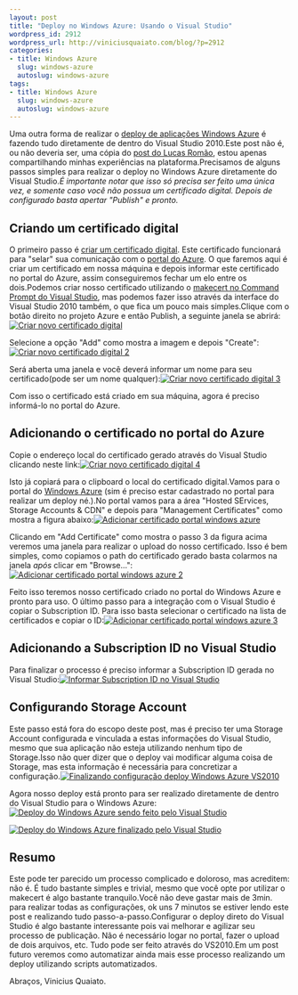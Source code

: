 ```yaml
--- 
layout: post
title: "Deploy no Windows Azure: Usando o Visual Studio"
wordpress_id: 2912
wordpress_url: http://viniciusquaiato.com/blog/?p=2912
categories: 
- title: Windows Azure
  slug: windows-azure
  autoslug: windows-azure
tags: 
- title: Windows Azure
  slug: windows-azure
  autoslug: windows-azure
---
```

Uma outra forma de realizar o [deploy de aplicações Windows Azure](http://viniciusquaiato.com/blog/deploy-no-windows-azure-portal/) é fazendo tudo diretamente de dentro do Visual Studio 2010.Este post não é, ou não deveria ser, uma cópia do [post do Lucas Romão](http://laromao.wordpress.com/2010/11/23/publicando-sua-app-no-azure-direto-do-visual-studio-2010/), estou apenas compartilhando minhas experiências na plataforma.Precisamos de alguns passos simples para realizar o deploy no Windows Azure diretamente do Visual Studio._É importante notar que isso só precisa ser feito uma única vez, e somente caso você não possua um certificado digital. Depois de configurado basta apertar "Publish" e pronto._

## Criando um certificado digital


O primeiro passo é [criar um certificado digital](http://msdn.microsoft.com/en-us/library/ff683676.aspx). Este certificado funcionará para "selar" sua comunicação com o [portal do Azure](http://windows.azure.com). O que faremos aqui é criar um certificado em nossa máquina e depois informar este certificado no portal do Azure, assim conseguiremos fechar um elo entre os dois.Podemos criar nosso certificado utilizando o [makecert no Command Prompt do Visual Studio](http://msdn.microsoft.com/pt-br/library/bfsktky3(v=vs.80).aspx), mas podemos fazer isso através da interface do Visual Studio 2010 também, o que fica um pouco mais simples.Clique com o botão direito no projeto Azure e então Publish, a seguinte janela se abrirá:[![Criar novo certificado digital](http://viniciusquaiato.com/images_posts/Criar-novo-certificado-digital-300x282.png "Criar novo certificado digital")](http://viniciusquaiato.com/images_posts/Criar-novo-certificado-digital.png)



Selecione a opção "Add" como mostra a imagem e depois "Create":[![Criar novo certificado digital 2](http://viniciusquaiato.com/images_posts/Criar-novo-certificado-digital-2-300x202.png "Criar novo certificado digital 2")](http://viniciusquaiato.com/images_posts/Criar-novo-certificado-digital-2.png)



Será aberta uma janela e você deverá informar um nome para seu certificado(pode ser um nome qualquer):[![Criar novo certificado digital 3](http://viniciusquaiato.com/images_posts/Criar-novo-certificado-digital-3-300x116.png "Criar novo certificado digital 3")](http://viniciusquaiato.com/images_posts/Criar-novo-certificado-digital-3.png)

Com isso o certificado está criado em sua máquina, agora é preciso informá-lo no portal do Azure.

## Adicionando o certificado no portal do Azure


Copie o endereço local do certificado gerado através do Visual Studio clicando neste link:[![Criar novo certificado digital 4](http://viniciusquaiato.com/images_posts/Criar-novo-certificado-digital-4-300x202.png "Criar novo certificado digital 4")](http://viniciusquaiato.com/images_posts/Criar-novo-certificado-digital-4.png)



Isto já copiará para o clipboard o local do certificado digital.Vamos para o portal do [Windows Azure](http://windows.azure.com) (sim é preciso estar cadastrado no portal para realizar um deploy né.).No portal vamos para a área "Hosted SErvices, Storage Accounts & CDN" e depois para "Management Certificates" como mostra a figura abaixo:[![Adicionar certificado portal windows azure](http://viniciusquaiato.com/images_posts/Adicionar-certificado-portal-windows-azure-300x239.png "Adicionar certificado portal windows azure")](http://viniciusquaiato.com/images_posts/Adicionar-certificado-portal-windows-azure.png)



Clicando em "Add Certificate" como mostra o passo 3 da figura acima veremos uma janela para realizar o upload do nosso certificado. Isso é bem simples, como copiamos o path do certificado gerado basta colarmos na janela _após_ clicar em "Browse...":[![Adicionar certificado portal windows azure 2](http://viniciusquaiato.com/images_posts/Adicionar-certificado-portal-windows-azure-2-300x240.png "Adicionar certificado portal windows azure 2")](http://viniciusquaiato.com/images_posts/Adicionar-certificado-portal-windows-azure-2.png)



Feito isso teremos nosso certificado criado no portal do Windows Azure e pronto para uso. O último passo para a integração com o Visual Studio é copiar o Subscription ID. Para isso basta selecionar o certificado na lista de certificados e copiar o ID:[![Adicionar certificado portal windows azure 3](http://viniciusquaiato.com/images_posts/Adicionar-certificado-portal-windows-azure-31-300x239.png "Adicionar certificado portal windows azure 3")](http://viniciusquaiato.com/images_posts/Adicionar-certificado-portal-windows-azure-31.png)



## Adicionando a Subscription ID no Visual Studio


Para finalizar o processo é preciso informar a Subscription ID gerada no Visual Studio:[![Informar Subscription ID no Visual Studio](http://viniciusquaiato.com/images_posts/Informar-Subscription-ID-no-Visual-Studio-300x202.png "Informar Subscription ID no Visual Studio")](http://viniciusquaiato.com/images_posts/Informar-Subscription-ID-no-Visual-Studio.png)



## Configurando Storage Account


Este passo está fora do escopo deste post, mas é preciso ter uma Storage Account configurada e vinculada a estas informações do Visual Studio, mesmo que sua aplicação não esteja utilizando nenhum tipo de Storage.Isso não quer dizer que o deploy vai modificar alguma coisa de Storage, mas esta informação é necessária para concretizar a configuração.[![Finalizando configuração deploy Windows Azure VS2010](http://viniciusquaiato.com/images_posts/Finalizando-e-realizando-deploy-Windows-Azure-VS2010-300x282.png "Finalizando configuração deploy Windows Azure VS2010")](http://viniciusquaiato.com/images_posts/Finalizando-e-realizando-deploy-Windows-Azure-VS2010.png)



Agora nosso deploy está pronto para ser realizado diretamente de dentro do Visual Studio para o Windows Azure:[![Deploy do Windows Azure sendo feito pelo Visual Studio](http://viniciusquaiato.com/images_posts/Deploy-do-Windows-Azure-sendo-feito-pelo-Visual-Studio-300x101.png "Deploy do Windows Azure sendo feito pelo Visual Studio")](http://viniciusquaiato.com/images_posts/Deploy-do-Windows-Azure-sendo-feito-pelo-Visual-Studio.png)



[![Deploy do Windows Azure finalizado pelo Visual Studio](http://viniciusquaiato.com/images_posts/Deploy-do-Windows-Azure-finalizado-pelo-Visual-Studio-300x101.png "Deploy do Windows Azure finalizado pelo Visual Studio")](http://viniciusquaiato.com/images_posts/Deploy-do-Windows-Azure-finalizado-pelo-Visual-Studio.png)



## Resumo
Este pode ter parecido um processo complicado e doloroso, mas acreditem: não é. É tudo bastante simples e trivial, mesmo que você opte por utilizar o makecert é algo bastante tranquilo.Você não deve gastar mais de 3min. para realizar todas as configurações, ok uns 7 minutos se estiver lendo este post e realizando tudo passo-a-passo.Configurar o deploy direto do Visual Studio é algo bastante interessante pois vai melhorar e agilizar seu processo de publicação. Não é necessário logar no portal, fazer o upload de dois arquivos, etc. Tudo pode ser feito através do VS2010.Em um post futuro veremos como automatizar ainda mais esse processo realizando um deploy utilizando scripts automatizados.

Abraços,
Vinicius Quaiato.
